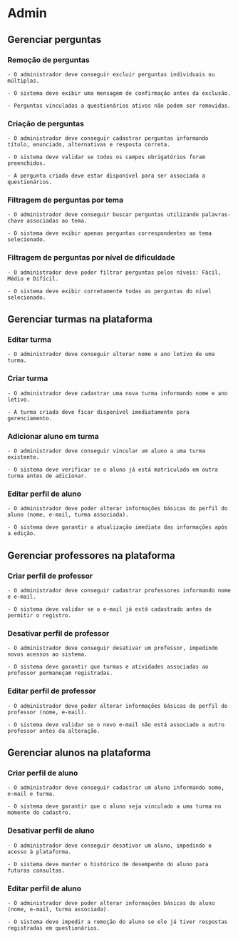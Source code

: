 # Admin

## Gerenciar perguntas

### Remoção de perguntas

    - O administrador deve conseguir excluir perguntas individuais ou múltiplas.

    - O sistema deve exibir uma mensagem de confirmação antes da exclusão.

    - Perguntas vinculadas a questionários ativos não podem ser removidas.

### Criação de perguntas

    - O administrador deve conseguir cadastrar perguntas informando título, enunciado, alternativas e resposta correta.

    - O sistema deve validar se todos os campos obrigatórios foram preenchidos.

    - A pergunta criada deve estar disponível para ser associada a questionários.

### Filtragem de perguntas por tema

    - O administrador deve conseguir buscar perguntas utilizando palavras-chave associadas ao tema.

    - O sistema deve exibir apenas perguntas correspondentes ao tema selecionado.

### Filtragem de perguntas por nível de dificuldade

    - O administrador deve poder filtrar perguntas pelos níveis: Fácil, Médio e Difícil.

    - O sistema deve exibir corretamente todas as perguntas do nível selecionado.

## Gerenciar turmas na plataforma

### Editar turma

    - O administrador deve conseguir alterar nome e ano letivo de uma turma.

### Criar turma

    - O administrador deve cadastrar uma nova turma informando nome e ano letivo.

    - A turma criada deve ficar disponível imediatamente para gerenciamento.

### Adicionar aluno em turma

    - O administrador deve conseguir vincular um aluno a uma turma existente.

    - O sistema deve verificar se o aluno já está matriculado em outra turma antes de adicionar.

### Editar perfil de aluno

    - O administrador deve poder alterar informações básicas do perfil do aluno (nome, e-mail, turma associada).

    - O sistema deve garantir a atualização imediata das informações após a edição.

## Gerenciar professores na plataforma

### Criar perfil de professor

    - O administrador deve conseguir cadastrar professores informando nome e e-mail.

    - O sistema deve validar se o e-mail já está cadastrado antes de permitir o registro.

### Desativar perfil de professor

    - O administrador deve conseguir desativar um professor, impedindo novos acessos ao sistema.

    - O sistema deve garantir que turmas e atividades associadas ao professor permaneçam registradas.

### Editar perfil de professor

    - O administrador deve poder alterar informações básicas do perfil do professor (nome, e-mail).

    - O sistema deve validar se o novo e-mail não está associado a outro professor antes da alteração.

## Gerenciar alunos na plataforma

### Criar perfil de aluno

    - O administrador deve conseguir cadastrar um aluno informando nome, e-mail e turma.

    - O sistema deve garantir que o aluno seja vinculado a uma turma no momento do cadastro.

### Desativar perfil de aluno

    - O administrador deve conseguir desativar um aluno, impedindo o acesso à plataforma.

    - O sistema deve manter o histórico de desempenho do aluno para futuras consultas.

### Editar perfil de aluno

    - O administrador deve poder alterar informações básicas do aluno (nome, e-mail, turma associada).

    - O sistema deve impedir a remoção do aluno se ele já tiver respostas registradas em questionários.
